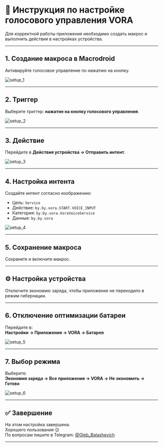 # 🚗 Инструкция по настройке голосового управления VORA

Для корректной работы приложения необходимо создать макрос и выполнить действия в настройках устройства.

---

## 1. Создание макроса в Macrodroid

Активируйте голосовое управление по нажатию на кнопку.

![setup_1](images/setup_1.jpeg)

---

## 2. Триггер

Выберите триггер: **нажатие на кнопку голосового управления**.

![setup_2](images/setup_2.jpeg)

---

## 3. Действие

Перейдите в **Действия устройства → Отправить интент**.

![setup_3](images/setup_3.jpeg)

---

## 4. Настройка интента

Создайте интент согласно изображению:

- Цель: `Service`
- Действие: `by.by.vora.START.VOICE_INPUT`
- Категория: `by.by.vora.VoraVoiceService`
- Данные: `by.by.vora`

![setup_4](images/setup_4.jpeg)

---

## 5. Сохранение макроса

Сохраните и включите макрос.

---

## ⚙️ Настройка устройства

Отключите экономию заряда, чтобы приложение не переходило в режим гибернации.

---

## 6. Отключение оптимизации батареи

Перейдите в:  
**Настройки → Приложения → VORA → Батарея**

![setup_5](images/setup_5.jpeg)

---

## 7. Выбор режима

Выберите:  
**Экономия заряда → Все приложения → VORA → Не экономить → Готово**

![setup_6](images/setup_6.jpeg)

---

## ✅ Завершение

На этом настройка завершена.  
Хорошего пользования 😉  
По вопросам пишите в Telegram: [@Gleb_Balashevich](https://t.me/Gleb_Balashevich)

---
